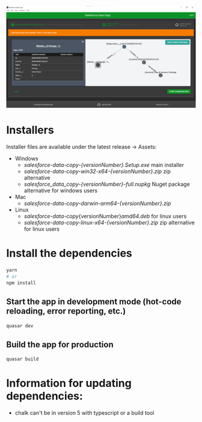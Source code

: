 ![example screenshot of the program](documentation/programScreenshot.png)

# Installers

Installer files are available under the latest release -> Assets:

- Windows
  - _salesforce-data-copy-{versionNumber}.Setup.exe_ main installer
  - _salesforce-data-copy-win32-x64-{versionNumber}.zip_ zip alternative
  - _salesforce_data_copy-{versionNumber}-full.nupkg_ Nuget package alternative for windows users
- Mac
  - _salesforce-data-copy-darwin-arm64-{versionNumber}.zip_
- Linux
  - _salesforce-data-copy_{versionNumber}_amd64.deb_ for linux users
  - _salesforce-data-copy-linux-x64-{versionNumber}.zip_ zip alternative for linux users

# Install the dependencies

```bash
yarn
# or
npm install
```

## Start the app in development mode (hot-code reloading, error reporting, etc.)

```bash
quasar dev
```

## Build the app for production

```bash
quasar build
```

# Information for updating dependencies:

- chalk can't be in version 5 with typescript or a build tool
